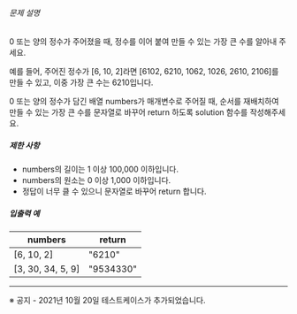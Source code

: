 
###### 문제 설명


0 또는 양의 정수가 주어졌을 때, 정수를 이어 붙여 만들 수 있는 가장 큰 수를 알아내 주세요.


예를 들어, 주어진 정수가 \[6, 10, 2]라면 \[6102, 6210, 1062, 1026, 2610, 2106]를 만들 수 있고, 이중 가장 큰 수는 6210입니다.


0 또는 양의 정수가 담긴 배열 numbers가 매개변수로 주어질 때, 순서를 재배치하여 만들 수 있는 가장 큰 수를 문자열로 바꾸어 return 하도록 solution 함수를 작성해주세요.


##### 제한 사항


* numbers의 길이는 1 이상 100,000 이하입니다.
* numbers의 원소는 0 이상 1,000 이하입니다.
* 정답이 너무 클 수 있으니 문자열로 바꾸어 return 합니다.


##### 입출력 예




| numbers | return |
| --- | --- |
| \[6, 10, 2] | "6210" |
| \[3, 30, 34, 5, 9] | "9534330" |




---


※ 공지 \- 2021년 10월 20일 테스트케이스가 추가되었습니다.



